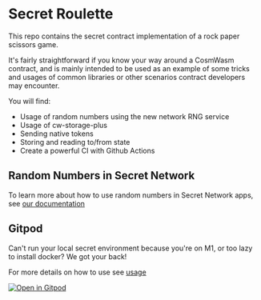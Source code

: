 # Secret Roulette

This repo contains the secret contract implementation of a rock paper scissors game. 

It's fairly straightforward if you know your way around a CosmWasm contract, and is mainly intended to be used as an example of some tricks and usages of common libraries or other scenarios contract developers may encounter.

You will find:

* Usage of random numbers using the new network RNG service
* Usage of cw-storage-plus
* Sending native tokens
* Storing and reading to/from state
* Create a powerful CI with Github Actions

## Random Numbers in Secret Network

To learn more about how to use random numbers in Secret Network apps, see [our documentation](https://github.com/scrtlabs/SecretNetwork/blob/master/docs/random-usage.md)

## Gitpod

Can't run your local secret environment because you're on M1, or too lazy to install docker? We got your back!

For more details on how to use see [usage](docs/gitpod.md)

[![Open in Gitpod](https://gitpod.io/button/open-in-gitpod.svg)](https://gitpod.io/#https://github.com/scrtlabs/rps)
